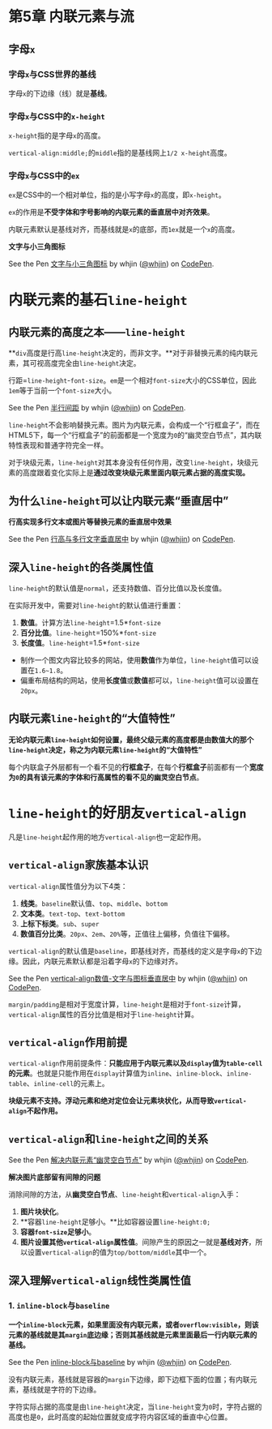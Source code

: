 ﻿# 第5章 内联元素与流 #

## 字母`x` ##

### 字母`x`与CSS世界的基线 ###

字母`x`的下边缘（线）就是**基线**。

### 字母`x`与CSS中的`x-height` ###

`x-height`指的是字母`x`的高度。

`vertical-align:middle;`的`middle`指的是基线网上`1/2 x-height`高度。

### 字母`x`与CSS中的`ex` ###

`ex`是CSS中的一个相对单位，指的是小写字母`x`的高度，即`x-height`。

`ex`的作用是**不受字体和字号影响的内联元素的垂直居中对齐效果**。

内联元素默认是基线对齐，而基线就是`x`的底部，而`1ex`就是一个`x`的高度。

**文字与小三角图标**

<p data-height="265" data-theme-id="0" data-slug-hash="xJLGab" data-default-tab="css,result" data-user="whjin" data-pen-title="文字与小三角图标" class="codepen">See the Pen <a href="https://codepen.io/whjin/pen/xJLGab/">文字与小三角图标</a> by whjin (<a href="https://codepen.io/whjin">@whjin</a>) on <a href="https://codepen.io">CodePen</a>.</p>
<script async src="https://static.codepen.io/assets/embed/ei.js"></script>

# 内联元素的基石`line-height` #

## 内联元素的高度之本——`line-height` ##

**`div`高度是行高`line-height`决定的，而非文字。**对于非替换元素的纯内联元素，其可视高度完全由`line-height`决定。

行距=`line-height`-`font-size`。`em`是一个相对`font-size`大小的CSS单位，因此`1em`等于当前一个`font-size`大小。

<p data-height="265" data-theme-id="0" data-slug-hash="OwjMwy" data-default-tab="css,result" data-user="whjin" data-pen-title="半行间距" class="codepen">See the Pen <a href="https://codepen.io/whjin/pen/OwjMwy/">半行间距</a> by whjin (<a href="https://codepen.io/whjin">@whjin</a>) on <a href="https://codepen.io">CodePen</a>.</p>
<script async src="https://static.codepen.io/assets/embed/ei.js"></script>

`line-height`不会影响替换元素。图片为内联元素，会构成一个“行框盒子”，而在HTML5下，每一个“行框盒子”的前面都是一个宽度为`0`的“幽灵空白节点”，其内联特性表现和普通字符完全一样。

对于块级元素，`line-height`对其本身没有任何作用，改变`line-height`，块级元素的高度跟着变化实际上是**通过改变块级元素里面内联元素占据的高度实现。**

## 为什么`line-height`可以让内联元素“垂直居中” ##

**行高实现多行文本或图片等替换元素的垂直居中效果**

<p data-height="265" data-theme-id="0" data-slug-hash="pZrgMd" data-default-tab="css,result" data-user="whjin" data-pen-title="行高与多行文字垂直居中" class="codepen">See the Pen <a href="https://codepen.io/whjin/pen/pZrgMd/">行高与多行文字垂直居中</a> by whjin (<a href="https://codepen.io/whjin">@whjin</a>) on <a href="https://codepen.io">CodePen</a>.</p>
<script async src="https://static.codepen.io/assets/embed/ei.js"></script>

## 深入`line-height`的各类属性值 ##

`line-height`的默认值是`normal`，还支持数值、百分比值以及长度值。

在实际开发中，需要对`line-height`的默认值进行重置： 

1. **数值**。计算方法`line-height`=1.5*`font-size`
2. **百分比值**。`line-height`=150%*`font-size`
3. **长度值**。`line-height`=1.5*`font-size`

- 制作一个图文内容比较多的网站，使用**数值**作为单位，`line-height`值可以设置在`1.6~1.8`。
- 偏重布局结构的网站，使用**长度值**或**数值**都可以，`line-height`值可以设置在`20px`。

## 内联元素`line-height`的“大值特性” ##

**无论内联元素`line-height`如何设置，最终父级元素的高度都是由数值大的那个`line-height`决定，称之为内联元素`line-height`的“大值特性”**

每个内联盒子外层都有一个看不见的**行框盒子**，在每个**行框盒子**前面都有一个**宽度为`0`**的具有该元素的字体和行高属性的看不见的**幽灵空白节点**。

# `line-height`的好朋友`vertical-align` #

凡是`line-height`起作用的地方`vertical-align`也一定起作用。

## `vertical-align`家族基本认识 ##

`vertical-align`属性值分为以下4类：

1. **线类**。`baseline`默认值、`top`、`middle`、`bottom`
2. **文本类**。`text-top`、`text-bottom`
3. **上标下标类**。`sub`、`super`
4. **数值百分比类**。`20px`、`2em`、`20%`等，正值往上偏移，负值往下偏移。

`vertical-align`的默认值是`baseline`，即基线对齐，而基线的定义是字母`x`的下边缘。因此，内联元素默认都是沿着字母`x`的下边缘对齐。

<p data-height="265" data-theme-id="0" data-slug-hash="ajyNrO" data-default-tab="css,result" data-user="whjin" data-pen-title="vertical-align数值-文字与图标垂直居中" class="codepen">See the Pen <a href="https://codepen.io/whjin/pen/ajyNrO/">vertical-align数值-文字与图标垂直居中</a> by whjin (<a href="https://codepen.io/whjin">@whjin</a>) on <a href="https://codepen.io">CodePen</a>.</p>
<script async src="https://static.codepen.io/assets/embed/ei.js"></script>

`margin/padding`是相对于宽度计算，`line-height`是相对于`font-size`计算，`vertical-align`属性的百分比值是相对于`line-height`计算。

## `vertical-align`作用前提 ##

`vertical-align`作用前提条件：**只能应用于内联元素以及`display`值为`table-cell`的元素**。也就是只能作用在`display`计算值为`inline`、`inline-block`、`inline-table`、`inline-cell`的元素上。

**块级元素不支持。浮动元素和绝对定位会让元素块状化，从而导致`vertical-align`不起作用。**

## `vertical-align`和`line-height`之间的关系 ##

<p data-height="265" data-theme-id="0" data-slug-hash="yqoJzB" data-default-tab="css,result" data-user="whjin" data-pen-title="解决内联元素“幽灵空白节点”" class="codepen">See the Pen <a href="https://codepen.io/whjin/pen/yqoJzB/">解决内联元素“幽灵空白节点”</a> by whjin (<a href="https://codepen.io/whjin">@whjin</a>) on <a href="https://codepen.io">CodePen</a>.</p>
<script async src="https://static.codepen.io/assets/embed/ei.js"></script>

**解决图片底部留有间隙的问题**

消除间隙的方法，从**幽灵空白节点**、`line-height`和`vertical-align`入手：

1. **图片块状化**。
2. **容器`line-height`足够小。**比如容器设置`line-height:0;`
3. **容器`font-size`足够小**。
4. **图片设置其他`vertical-align`属性值**。间隙产生的原因之一就是**基线对齐**，所以设置`vertical-align`的值为`top/bottom/middle`其中一个。

## 深入理解`vertical-align`线性类属性值 ##

### 1. `inline-block`与`baseline` ###

**一个`inline-block`元素，如果里面没有内联元素，或者`overflow:visible`，则该元素的基线就是其`margin`底边缘；否则其基线就是元素里面最后一行内联元素的基线。**

<p data-height="265" data-theme-id="0" data-slug-hash="gjxMNq" data-default-tab="css,result" data-user="whjin" data-pen-title="inline-block与baseline" class="codepen">See the Pen <a href="https://codepen.io/whjin/pen/gjxMNq/">inline-block与baseline</a> by whjin (<a href="https://codepen.io/whjin">@whjin</a>) on <a href="https://codepen.io">CodePen</a>.</p>
<script async src="https://static.codepen.io/assets/embed/ei.js"></script>

没有内联元素，基线就是容器的`margin`下边缘，即下边框下面的位置；有内联元素，基线就是字符的下边缘。

字符实际占据的高度是由`line-height`决定，当`line-height`变为`0`时，字符占据的高度也是`0`，此时高度的起始位置就变成字符内容区域的垂直中心位置。





